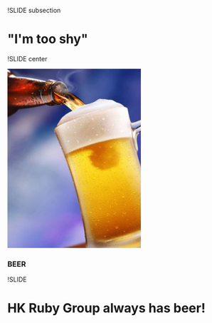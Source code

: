 !SLIDE subsection

# "I'm too shy"

!SLIDE center

![beer](beer.jpg)
### BEER

!SLIDE

# HK Ruby Group always has beer!